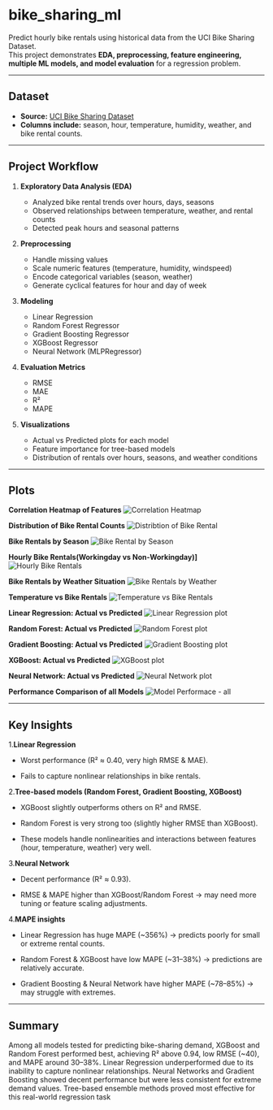 # bike_sharing_ml
Predict hourly bike rentals using historical data from the UCI Bike Sharing Dataset.  
This project demonstrates **EDA, preprocessing, feature engineering, multiple ML models, and model evaluation** for a regression problem.

---

## Dataset
- **Source:** [UCI Bike Sharing Dataset](https://archive.ics.uci.edu/ml/datasets/Bike+Sharing+Dataset)  
- **Columns include:** season, hour, temperature, humidity, weather, and bike rental counts.

---

## Project Workflow

1. **Exploratory Data Analysis (EDA)**
   - Analyzed bike rental trends over hours, days, seasons
   - Observed relationships between temperature, weather, and rental counts
   - Detected peak hours and seasonal patterns

2. **Preprocessing**
   - Handle missing values 
   - Scale numeric features (temperature, humidity, windspeed)
   - Encode categorical variables (season, weather)
   - Generate cyclical features for hour and day of week

3. **Modeling**
   - Linear Regression
   - Random Forest Regressor
   - Gradient Boosting Regressor
   - XGBoost Regressor
   - Neural Network (MLPRegressor)

4. **Evaluation Metrics**
   - RMSE
   - MAE
   - R²
   - MAPE

5. **Visualizations**
   - Actual vs Predicted plots for each model
   - Feature importance for tree-based models
   - Distribution of rentals over hours, seasons, and weather conditions

---

## Plots

**Correlation Heatmap of Features**
![Correlation Heatmap](images/correlation_heatmap.png)

**Distribution of Bike Rental Counts**
![Distribtion of Bike Rental](images/distribution_of_bike_rental_count.png)

**Bike Rentals by Season**
![Bike Rental by Season](images/bike_rental_by_season.png)

**Hourly Bike Rentals(Workingday vs Non-Workingday)]**
![Hourly Bike Rentals](images/hourly_bike_rentals.png)

**Bike Rentals by Weather Situation**
![Bike Rentals by Weather](images/bike_rental_by_weather.png)

**Temperature vs Bike Rentals**
![Temperature vs Bike Rentals](images/temperature_vs_bike_rental.png)

**Linear Regression: Actual vs Predicted**
![Linear Regression plot](images/linear_regression_actual_vs_predicted.png)

**Random Forest: Actual vs Predicted**
![Random Forest plot](images/random_forest_actual_vs_predicted.png)

**Gradient Boosting: Actual vs Predicted**
![Gradient Boosting plot](images/gradient_boosting_actual_vs_predicted.png)

**XGBoost: Actual vs Predicted**
![XGBoost plot](images/xgboost_actual_vs_predicted.png)

**Neural Network: Actual vs Predicted**
![Neural Network plot](images/neural_network_actual_vs_predicted.png)

**Performance Comparison of all Models**
![Model Performace - all](images/model_performance.png)

---

## Key Insights

1.**Linear Regression**

  - Worst performance (R² ≈ 0.40, very high RMSE & MAE).

  - Fails to capture nonlinear relationships in bike rentals.

2.**Tree-based models (Random Forest, Gradient Boosting, XGBoost)**

  - XGBoost slightly outperforms others on R² and RMSE.

  - Random Forest is very strong too (slightly higher RMSE than XGBoost).

  - These models handle nonlinearities and interactions between features (hour, temperature, weather) very well.

3.**Neural Network**

  - Decent performance (R² ≈ 0.93).

  - RMSE & MAPE higher than XGBoost/Random Forest → may need more tuning or feature scaling adjustments.

4.**MAPE insights**

  - Linear Regression has huge MAPE (~356%) → predicts poorly for small or extreme rental counts.

  - Random Forest & XGBoost have low MAPE (~31–38%) → predictions are relatively accurate.

  - Gradient Boosting & Neural Network have higher MAPE (~78–85%) → may struggle with extremes.

---

## Summary

Among all models tested for predicting bike-sharing demand, XGBoost and Random Forest performed best, achieving R² above 0.94, low RMSE (~40), and MAPE around 30–38%. Linear Regression underperformed due to its inability to capture nonlinear relationships. Neural Networks and Gradient Boosting showed decent performance but were less consistent for extreme demand values. Tree-based ensemble methods proved most effective for this real-world regression task


